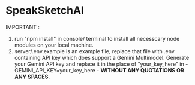 # SpeakSketchAI

IMPORTANT :
1. run "npm install" in console/ terminal to install all necesscary node modules on your local machine.
2. server/.env.example is an example file, replace that file with .env containing API key which does support a Gemini Multimodel. Generate your Gemini API key and replace it in the place of "your_key_here" in - GEMINI_API_KEY=your_key_here - **WITHOUT ANY QUOTATIONS OR ANY SPACES**.
